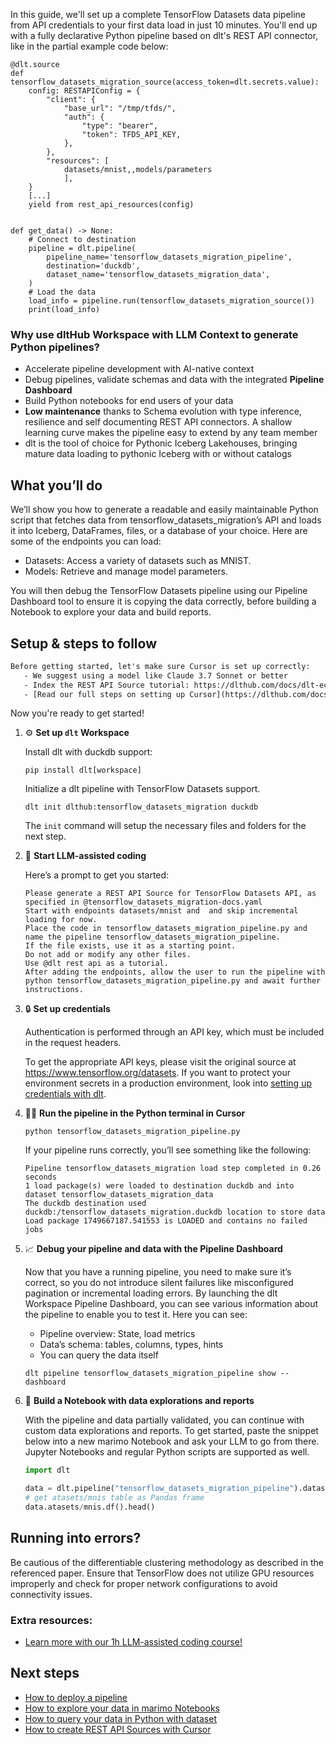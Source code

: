 In this guide, we'll set up a complete TensorFlow Datasets data pipeline from API credentials to your first data load in just 10 minutes. You'll end up with a fully declarative Python pipeline based on dlt's REST API connector, like in the partial example code below:

```python-outcome
@dlt.source
def tensorflow_datasets_migration_source(access_token=dlt.secrets.value):
    config: RESTAPIConfig = {
        "client": {
            "base_url": "/tmp/tfds/",
            "auth": {
                "type": "bearer",
                "token": TFDS_API_KEY,
            },
        },
        "resources": [
            datasets/mnist,,models/parameters
            ],
    }
    [...]
    yield from rest_api_resources(config)


def get_data() -> None:
    # Connect to destination
    pipeline = dlt.pipeline(
        pipeline_name='tensorflow_datasets_migration_pipeline',
        destination='duckdb',
        dataset_name='tensorflow_datasets_migration_data', 
    )
    # Load the data
    load_info = pipeline.run(tensorflow_datasets_migration_source())
    print(load_info) 
```

### Why use dltHub Workspace with LLM Context to generate Python pipelines?

- Accelerate pipeline development with AI-native context
- Debug pipelines, validate schemas and data with the integrated **Pipeline Dashboard**
- Build Python notebooks for end users of your data
- **Low maintenance** thanks to Schema evolution with type inference, resilience and self documenting REST API connectors. A shallow learning curve makes the pipeline easy to extend by any team member
- dlt is the tool of choice for Pythonic Iceberg Lakehouses, bringing mature data loading to pythonic Iceberg with or without catalogs

## What you’ll do

We’ll show you how to generate a readable and easily maintainable Python script that fetches data from tensorflow_datasets_migration’s API and loads it into Iceberg, DataFrames, files, or a database of your choice. Here are some of the endpoints you can load:

- Datasets: Access a variety of datasets such as MNIST.
- Models: Retrieve and manage model parameters.

You will then debug the TensorFlow Datasets pipeline using our Pipeline Dashboard tool to ensure it is copying the data correctly, before building a Notebook to explore your data and build reports.

## Setup & steps to follow

```default
Before getting started, let's make sure Cursor is set up correctly:
   - We suggest using a model like Claude 3.7 Sonnet or better
   - Index the REST API Source tutorial: https://dlthub.com/docs/dlt-ecosystem/verified-sources/rest_api/ and add it to context as **@dlt rest api**
   - [Read our full steps on setting up Cursor](https://dlthub.com/docs/dlt-ecosystem/llm-tooling/cursor-restapi#23-configuring-cursor-with-documentation)
```

Now you're ready to get started!

1. ⚙️ **Set up `dlt` Workspace**
    
    Install dlt with duckdb support:
    ```shell
    pip install dlt[workspace]
    ```

    Initialize a dlt pipeline with TensorFlow Datasets support.
    ```shell
    dlt init dlthub:tensorflow_datasets_migration duckdb
    ```

    The `init` command will setup the necessary files and folders for the next step.
    
2. 🤠 **Start LLM-assisted coding**
    
    Here’s a prompt to get you started:
    
    ```prompt
    Please generate a REST API Source for TensorFlow Datasets API, as specified in @tensorflow_datasets_migration-docs.yaml 
    Start with endpoints datasets/mnist and  and skip incremental loading for now. 
    Place the code in tensorflow_datasets_migration_pipeline.py and name the pipeline tensorflow_datasets_migration_pipeline. 
    If the file exists, use it as a starting point. 
    Do not add or modify any other files. 
    Use @dlt rest api as a tutorial. 
    After adding the endpoints, allow the user to run the pipeline with python tensorflow_datasets_migration_pipeline.py and await further instructions.
    ```

    
3. 🔒 **Set up credentials** 
    
    Authentication is performed through an API key, which must be included in the request headers.
    
    To get the appropriate API keys, please visit the original source at https://www.tensorflow.org/datasets.
    If you want to protect your environment secrets in a production environment, look into [setting up credentials with dlt](https://dlthub.com/docs/walkthroughs/add_credentials).
    
4. 🏃‍♀️ **Run the pipeline in the Python terminal in Cursor**
    
    ```shell
    python tensorflow_datasets_migration_pipeline.py
    ```
    
    If your pipeline runs correctly, you’ll see something like the following:
    
    ```shell
    Pipeline tensorflow_datasets_migration load step completed in 0.26 seconds
    1 load package(s) were loaded to destination duckdb and into dataset tensorflow_datasets_migration_data
    The duckdb destination used duckdb:/tensorflow_datasets_migration.duckdb location to store data
    Load package 1749667187.541553 is LOADED and contains no failed jobs
    ```
    
5. 📈 **Debug your pipeline and data with the Pipeline Dashboard**

    Now that you have a running pipeline, you need to make sure it’s correct, so you do not introduce silent failures like misconfigured pagination or incremental loading errors. By launching the dlt Workspace Pipeline Dashboard, you can see various information about the pipeline to enable you to test it. Here you can see:
    - Pipeline overview: State, load metrics
    - Data’s schema: tables, columns, types, hints
    - You can query the data itself
    
    ```shell
    dlt pipeline tensorflow_datasets_migration_pipeline show --dashboard
    ```
    
6. 🐍 **Build a Notebook with data explorations and reports**

    With the pipeline and data partially validated, you can continue with custom data explorations and reports. To get started, paste the snippet below into a new marimo Notebook and ask your LLM to go from there. Jupyter Notebooks and regular Python scripts are supported as well.

    
    ```python
    import dlt

   data = dlt.pipeline("tensorflow_datasets_migration_pipeline").dataset()
   # get atasets/mnis table as Pandas frame
   data.atasets/mnis.df().head()
    ```

## Running into errors?

Be cautious of the differentiable clustering methodology as described in the referenced paper. Ensure that TensorFlow does not utilize GPU resources improperly and check for proper network configurations to avoid connectivity issues.

### Extra resources:

- [Learn more with our 1h LLM-assisted coding course!](https://www.youtube.com/watch?v=GGid70rnJuM)

## Next steps

- [How to deploy a pipeline](https://dlthub.com/docs/walkthroughs/deploy-a-pipeline)
- [How to explore your data in marimo Notebooks](https://dlthub.com/docs/general-usage/dataset-access/marimo)
- [How to query your data in Python with dataset](https://dlthub.com/docs/general-usage/dataset-access/dataset)
- [How to create REST API Sources with Cursor](https://dlthub.com/docs/dlt-ecosystem/llm-tooling/cursor-restapi)